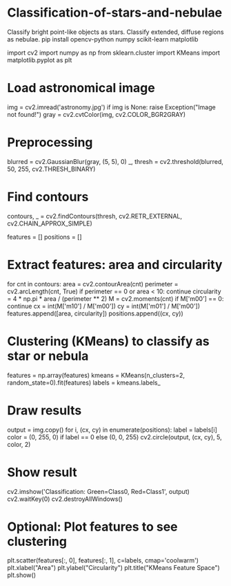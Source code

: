 # Classification-of-stars-and-nebulae
Classify bright point-like objects as stars.  Classify extended, diffuse regions as nebulae.
pip install opencv-python numpy scikit-learn matplotlib

import cv2
import numpy as np
from sklearn.cluster import KMeans
import matplotlib.pyplot as plt

# Load astronomical image
img = cv2.imread('astronomy.jpg')
if img is None:
    raise Exception("Image not found!")
gray = cv2.cvtColor(img, cv2.COLOR_BGR2GRAY)

# Preprocessing
blurred = cv2.GaussianBlur(gray, (5, 5), 0)
_, thresh = cv2.threshold(blurred, 50, 255, cv2.THRESH_BINARY)

# Find contours
contours, _ = cv2.findContours(thresh, cv2.RETR_EXTERNAL, cv2.CHAIN_APPROX_SIMPLE)

features = []
positions = []

# Extract features: area and circularity
for cnt in contours:
    area = cv2.contourArea(cnt)
    perimeter = cv2.arcLength(cnt, True)
    if perimeter == 0 or area < 10:
        continue
    circularity = 4 * np.pi * area / (perimeter ** 2)
    M = cv2.moments(cnt)
    if M['m00'] == 0: continue
    cx = int(M['m10'] / M['m00'])
    cy = int(M['m01'] / M['m00'])
    features.append([area, circularity])
    positions.append((cx, cy))

# Clustering (KMeans) to classify as star or nebula
features = np.array(features)
kmeans = KMeans(n_clusters=2, random_state=0).fit(features)
labels = kmeans.labels_

# Draw results
output = img.copy()
for i, (cx, cy) in enumerate(positions):
    label = labels[i]
    color = (0, 255, 0) if label == 0 else (0, 0, 255)
    cv2.circle(output, (cx, cy), 5, color, 2)

# Show result
cv2.imshow('Classification: Green=Class0, Red=Class1', output)
cv2.waitKey(0)
cv2.destroyAllWindows()

# Optional: Plot features to see clustering
plt.scatter(features[:, 0], features[:, 1], c=labels, cmap='coolwarm')
plt.xlabel("Area")
plt.ylabel("Circularity")
plt.title("KMeans Feature Space")
plt.show()
